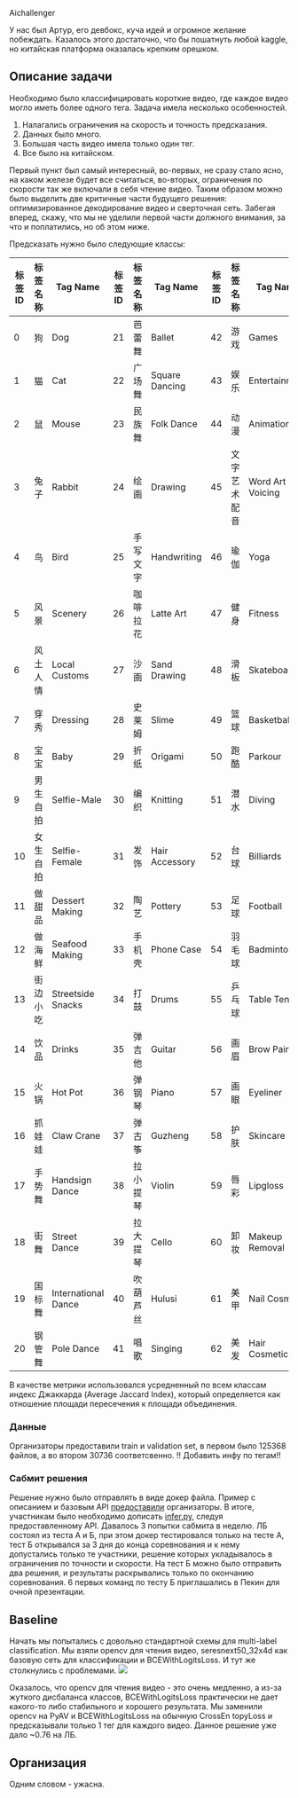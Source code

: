 Aichallenger

У нас был Артур, его девбокс, куча идей и огромное желание побеждать. Казалось этого достаточно, что бы пошатнуть любой kaggle, но китайская платформа оказалась крепким орешком.

## Описание задачи
Необходимо было классифицировать короткие видео, где каждое видео могло иметь более одного тега. Задача имела несколько особенностей.

1. Налагались ограничения на скорость и точность предсказания.
2. Данных было много.
3. Большая часть видео имела только один тег.
4. Все было на китайском.

Первый пункт был самый интересный, во-первых, не сразу стало ясно, на каком железе будет все считаться, во-вторых, ограничения по скорости так же включали в себя чтение видео. Таким образом можно было выделить две критичные части будущего решения: оптимизированное декодирование видео и сверточная сеть. Забегая вперед, скажу, что мы не уделили первой части должного внимания, за что и поплатились, но об этом ниже.

Предсказать нужно было следующие классы:

标签ID | 标签名称 | Tag Name | 标签ID | 标签名称 | Tag Name | 标签ID | 标签名称 | Tag Name |
--- | --- | --- | --- |--- | --- | --- | --- | --- |
0 | 狗 | Dog | 21 | 芭蕾舞 | Ballet | 42 | 游戏 | Games |
1 | 猫 | Cat | 22 | 广场舞 | Square Dancing | 43 | 娱乐 | Entertainment |
2 | 鼠 | Mouse | 23 | 民族舞 | Folk Dance | 44 | 动漫 | Animation |
3 | 兔子 | Rabbit | 24 | 绘画 | Drawing | 45 | 文字艺术配音 | Word Art Voicing |
4 | 鸟 | Bird | 25 | 手写文字 | Handwriting | 46 | 瑜伽 | Yoga |
5 | 风景 | Scenery | 26 | 咖啡拉花	 | Latte Art | 47 | 健身 | Fitness |
6 | 风土人情 | Local Customs | 27 | 沙画 | Sand Drawing | 48 | 滑板 | Skateboard |
7 | 穿秀 | Dressing | 28 | 史莱姆 | Slime | 49 | 篮球 | Basketball |
8 | 宝宝 | Baby | 29 | 折纸 | Origami | 50 | 跑酷 | Parkour |
9 | 男生自拍 | Selfie-Male | 30 | 编织 | Knitting | 51 | 潜水 | Diving |
10 | 女生自拍	 | Selfie-Female | 31 | 发饰 | Hair Accessory | 52 | 台球 | Billiards |
11 | 做甜品 | Dessert Making | 32 | 陶艺 | Pottery | 53 | 足球 | Football |
12 | 做海鲜 | Seafood Making | 33 | 手机壳 | Phone Case | 54 | 羽毛球 | Badminton |
13 | 街边小吃	 | Streetside Snacks | 34 | 打鼓 | Drums | 55 | 乒乓球 | Table Tennis |
14 | 饮品 | Drinks | 35 | 弹吉他 | Guitar | 56 | 画眉 | Brow Painting |
15 | 火锅 | Hot Pot | 36 | 弹钢琴 | Piano | 57 | 画眼 | Eyeliner |
16 | 抓娃娃 | Claw Crane | 37 | 弹古筝 | Guzheng | 58 | 护肤 | Skincare |
17 | 手势舞 | Handsign Dance | 38 | 拉小提琴 | Violin | 59 | 唇彩 | Lipgloss |
18 | 街舞 | Street Dance | 39 | 拉大提琴	| Cello | 60 | 卸妆 | Makeup Removal |
19 | 国标舞 | International Dance | 40 | 吹葫芦丝	 | Hulusi | 61 | 美甲 | Nail Cosmetic |
20 | 钢管舞 | Pole Dance | 41 | 唱歌 | Singing | 62 | 美发 | Hair Cosmetic |

В качестве метрики использовался усредненный по всем классам индекс Джаккарда (Average Jaccard Index), который определяется как отношение площади пересечения к площади объединения. 

### Данные
Организаторы предоставили train и validation set, в первом было 125368 файлов, а во втором 30736 соответсвенно. !! Добавить инфу по тегам!!
 
 ### Сабмит решения
 Решение нужно было отправлять в виде докер файла. Пример с описанием и базовым API [предоставили](https://github.com/AIChallenger/AI_Challenger_2018/tree/master/Evaluation/short_video_real_time_classification_eval]) организаторы. В итоге, участникам было необходимо дописать [infer.py](https://github.com/AIChallenger/AI_Challenger_2018/blob/master/Evaluation/short_video_real_time_classification_eval/mxnet/infer/infer.py), следуя предоставленному API. Давалось 3 попытки сабмита в неделю. ЛБ состоял из теста А и Б, при этом докер тестировался только на тесте А, тест Б открывался за 3 дня до конца соревнования и к нему допустались только те участники, решение которых укладывалось в ограничения по точности и скорости. На тест Б можно было отправить два решения, и результаты раскрывались только по окончанию соревнования. 6 первых команд по тесту Б приглашались в Пекин для очной презентации.

## Baseline
Начать мы попытались с довольно стандартной схемы для multi-label classification. Мы взяли opencv для чтения видео, seresnext50_32x4d как базовую сеть для классификации и BCEWithLogitsLoss. И тут же столкнулись с проблемами.
![](https://habrastorage.org/webt/ie/4f/_c/ie4f_cnale4hqugbi5i_9alxq7k.png)

Оказалось, что opencv для чтения видео - это очень медленно, а из-за жуткого дисбаланса классов, BCEWithLogitsLoss практически не дает какого-то либо стабильного и хорошего результата. Мы заменили opencv на PyAV и BCEWithLogitsLoss на обычную CrossEn topyLoss и предсказывали только 1 тег для каждого видео. Данное решение уже дало ~0.76 на ЛБ.

 ## Организация

Одним словом - ужасна.
